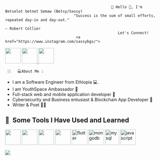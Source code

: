                                                     👩 Hello 👋, I'm Betselot Getnet Semaw (Betsy/Sassy)
                                   "Success is the sum of small efforts, repeated day-in and day-out."
                                                                                      — Robert Collier
                                                       Let's Connect!
                                    <a href="https://www.instagram.com/sassybgs/">
  <img height="50" src="https://cdn4.iconfinder.com/data/icons/picons-social/57/38-instagram-2-512.png"/>
</a>
  <a href="https://www.linkedin.com/in/betselot-getnet-2423561aa/">
  <img height="50" src="https://cdn3.iconfinder.com/data/icons/picons-social/57/11-linkedin-512.png"/>
</a>  <a href="https://www.instagram.com/sassybgs/">
  <img height="50" src="https://twitter.com/BetselotGetnet"/>
</a>
                                                       
                                                                                      
                                                                                      
     🏼‍   💻About Me :
     
* I am a Software Engineer from Ethiopia 💻.
* I am YouthSpace Ambassador 🔭
* Full-stack web and mobile application developer 📱
* Cybersecurity and Business entusiast & Blockchain App Developer 🪩
* Writer & Poet ✍🏼



<h2> 🚀 &nbsp;Some Tools I Have Used and Learned</h2>
<p align="left">
<img src="https://cdn3.iconfinder.com/data/icons/picons-social/57/10-html5-256.png" height="50"/>
<img src="https://cdn1.iconfinder.com/data/icons/bootstrap/16/bootstrap-512.png"/ height="50">
<img src="https://cdn4.iconfinder.com/data/icons/logos-brands-5/24/react-512.png"/ height="50">
<img src="https://cdn3.iconfinder.com/data/icons/teenyicons-outline-vol-2/15/nextjs-512.png" height="50"/>
<img src="https://cdn3.iconfinder.com/data/icons/remixicon-logos/24/flutter-line-512.png" alt="flutter" height="50"/>
<img src="https://cdn3.iconfinder.com/data/icons/teenyicons-outline-vol-2/15/mongodb-512.png" alt="mongodb" height="50"/>
<img src="https://cdn4.iconfinder.com/data/icons/logos-brands-5/24/mysql-512.png" alt="mysql" width="45" height="50"/>
<img src="https://cdn3.iconfinder.com/data/icons/fluent-regular-24px-vol-4/24/ic_fluent_javascript_24_regular-512.png" alt="javascript" height="50"/>


</p>

<img src="https://github-readme-stats.vercel.app/api?username=Betselot-GA&show_icons=true&theme=radical" />
